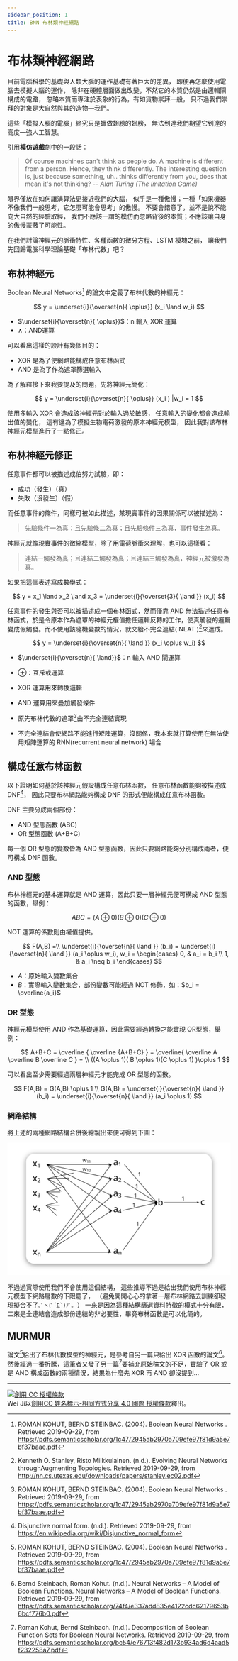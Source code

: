 ```yaml
---
sidebar_position: 1
title: BNN 布林類神經網路
---
```


# 布林類神經網路

目前電腦科學的基礎與人類大腦的運作基礎有著巨大的差異，
即便再怎麼使用電腦去模擬人腦的運作，
除非在硬體層面做出改變，不然它的本質仍然是由邏輯閘構成的電路，
忽略本質而專注於表象的行為，有如貨物崇拜一般，
只不過我們崇拜的對象是大自然與其的造物—我們。

這些「模擬人腦的電腦」終究只是蠟做翅膀的翅膀，
無法到達我們期望它到達的高度—強人工智慧。

引用**模仿遊戲**劇中的一段話：

> Of course machines can't think as people do. A machine is different from a person. Hence, they think differently. The interesting question is, just because something, uh.. thinks differently from you, does that mean it's not thinking?
> -- <cite>Alan Turing (The Imitation Game)</cite>

眼界僅放在如何讓演算法更接近我們的大腦，
似乎是一種傲慢；一種「如果機器不像我們一般思考，它怎麼可能會思考」的傲慢。
不要會錯意了，並不是說不能向大自然的經驗取經，
我們不應該一謂的模仿而忽略背後的本質；不應該讓自身的傲慢蒙蔽了可能性。

在我們討論神經元的脈衝特性、各種函數的微分方程、LSTM 模塊之前，
讓我們先回歸電腦科學理論基礎「布林代數」吧？

## 布林神經元
Boolean Neural Networks[^1] 的論文中定義了布林代數的神經元：

$$
y =   \underset{i}{\overset{n}{ \oplus}} (x_i \land w_i) 
$$

- $\underset{i}{\overset{n}{ \oplus}}$：n 輸入 XOR 運算
- $\land$：AND運算

可以看出這樣的設計有幾個目的：

- XOR 是為了使網路能構成任意布林函式
- AND 是為了作為遮罩篩選輸入

為了解釋接下來我要提及的問題，先將神經元簡化：

$$
y =   \underset{i}{\overset{n}{ \oplus}} (x_i ) |w_i = 1
$$

使用多輸入 XOR 會造成該神經元對於輸入過於敏感，
任意輸入的變化都會造成輸出值的變化，
這有違為了模擬生物電荷激發的原本神經元模型，
因此我對該布林神經元模型進行了一點修正。


## 布林神經元修正
任意事件都可以被描述成伯努力試驗，即：

- 成功（發生）（真）
- 失敗（沒發生）（假）

而任意事件的條件，同樣可被如此描述，某現實事件的因果關係可以被描述為：

> 先驗條件一為真；且先驗條二為真；且先驗條件三為真，事件發生為真。

神經元就像現實事件的微縮模型，除了用電荷脈衝來理解，也可以這樣看：

> 連結一觸發為真；且連結二觸發為真；且連結三觸發為真，神經元被激發為真。

如果把這個表述寫成數學式：

$$
y = x_1 \land x_2 \land x_3 = \underset{i}{\overset{3}{ \land }} (x_i) 
$$

任意事件的發生與否可以被描述成一個布林函式，然而僅靠 AND 無法描述任意布林函式，於是令原本作為遮罩的神經元權值擔任邏輯反轉的工作，使真觸發的邏輯變成假觸發。而不使用該隨機變數的情況，就交給不完全連結( NEAT )[^NEAT]來達成。

$$
y =   \underset{i}{\overset{n}{ \land }} (x_i \oplus w_i) 
$$

- $\underset{i}{\overset{n}{ \land}}$：n 輸入 AND 閘運算
- $\oplus$：互斥或運算

- XOR 運算用來轉換邏輯
- AND 運算用來疊加觸發條件
- 原先布林代數的遮罩[^1]由不完全連結實現
- 不完全連結會使網路不能進行矩陣運算，沒關係，我本來就打算使用在無法使用矩陣運算的 RNN(recurrent neural network) 場合

## 構成任意布林函數

以下證明如何基於該神經元假設構成任意布林函數，
任意布林函數能夠被描述成 DNF[^DNF]，
因此只要布林網路能夠構成 DNF 的形式便能構成任意布林函數。

DNF 主要分成兩個部份：

- AND 型態函數 (ABC)
- OR 型態函數 (A+B+C)

每一個 OR 型態的變數皆為 AND 型態函數，因此只要網路能夠分別構成兩者，便可構成 DNF 函數。

### AND 型態
布林神經元的基本運算就是 AND 運算，因此只要一層神經元便可構成 AND 型態的函數，舉例：

$$
ABC = (A \oplus 0)(B \oplus 0)(C \oplus 0)
$$

NOT 運算的係數則由權值提供。

$$
F(A,B) =\\
\underset{i}{\overset{n}{ \land }} (b_i) = 
\underset{i}{\overset{n}{ \land }} (a_i \oplus w_i),
w_i =
    \begin{cases}
      0, &  a_i = b_i \\
      1, &  a_i \neq  b_i
    \end{cases}
$$

- $A$：原始輸入變數集合
- $B$：實際輸入變數集合，部份變數可能經過 NOT 修飾，如：$b_i = \overline{a_i}$


### OR 型態
神經元模型使用 AND 作為基礎運算，因此需要經過轉換才能實現 OR型態，舉例：

$$
A+B+C = \overline { \overline {A+B+C} } =
\overline{ \overline A \overline B \overline C } = \\
((A \oplus 1)( B \oplus 1)(C \oplus 1)  )\oplus 1
$$

可以看出至少需要經過兩層神經元才能完成 OR 型態的函數。

$$
F(A,B) = G(A,B) \oplus 1 \\
G(A,B) = 
\underset{i}{\overset{n}{ \land }} (b_i) = 
\underset{i}{\overset{n}{ \land }} (a_i \oplus 1)
$$

### 網路結構
將上述的兩種網路結構合併後繪製出來便可得到下圖：

![](./img/boolean_neural_network_01.svg)

不過過實際使用我們不會使用這個結構，
這些推導不過是給出我們使用布林神經元模型下網路層數的下限罷了，
（避免開開心心的拿著一層布林網路去訓練卻發現擬合不了```｡ﾟヽ(ﾟ´Д`)ﾉﾟ｡ ```）
一來是因為這種結構篩選資料特徵的模式十分有限，
二來是全連結會造成部份連結的非必要性，畢竟布林函數是可以化簡的。

## MURMUR

論文[^1]給出了布林代數模型的神經元，是參考自另一篇只給出 XOR 函數的論文[^second]。然後經過一番折騰，這筆者又發了另一篇[^third]要補充原始稐文的不足，實驗了 OR 或是 AND 構成函數的兩種情況，結果為什麼先 XOR 再 AND 卻沒提到...

---

[![創用 CC 授權條款](https://i.creativecommons.org/l/by-sa/4.0/88x31.png)](http://creativecommons.org/licenses/by-sa/4.0/)  
Wei Ji以[創用CC 姓名標示-相同方式分享 4.0 國際 授權條款](http://creativecommons.org/licenses/by-sa/4.0/)釋出。

[^1]:  ROMAN KOHUT, BERND STEINBAC. (2004). Boolean Neural Networks . Retrieved 2019-09-29, from https://pdfs.semanticscholar.org/1c47/2945ab2970a709efe97f81d9a5e7bf37baae.pdf

[^second]: Bernd Steinbach, Roman Kohut. (n.d.). Neural Networks – A Model of Boolean Functions. Neural Networks – A Model of Boolean Functions. Retrieved 2019-09-29, from https://pdfs.semanticscholar.org/74f4/e337add835e4122cdc62179653b6bcf776b0.pdf

[^third]: Roman Kohut, Bernd Steinbach. (n.d.). Decomposition of Boolean Function Sets for Boolean Neural Networks. Retrieved 2019-09-29, from https://pdfs.semanticscholar.org/bc54/e76713f482d173b934ad6d4aad5f232258a7.pdf

[^NEAT]: Kenneth O. Stanley, Risto Miikkulainen. (n.d.). Evolving Neural Networks throughAugmenting Topologies. Retrieved 2019-09-29, from http://nn.cs.utexas.edu/downloads/papers/stanley.ec02.pdf

[^DNF]: Disjunctive normal form. (n.d.). Retrieved 2019-09-29, from https://en.wikipedia.org/wiki/Disjunctive_normal_form